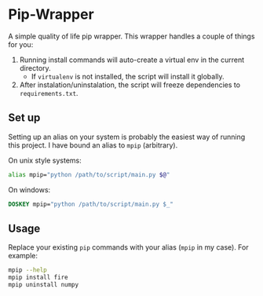 # Pip-Wrapper
A simple quality of life pip wrapper. This wrapper handles a couple of things for you:

1. Running install commands will auto-create a virtual env in the current directory.
   - If `virtualenv` is not installed, the script will install it globally.
2. After instalation/uninstalation, the script will freeze dependencies to `requirements.txt`.

## Set up
Setting up an alias on your system is probably the easiest way of running this project. I have bound an alias to `mpip` (arbitrary).

On unix style systems:
```bash
alias mpip="python /path/to/script/main.py $@"
```

On windows:
```cmd
DOSKEY mpip="python /path/to/script/main.py $_"
```

## Usage
Replace your existing `pip` commands with your alias (`mpip` in my case).
For example:
```bash
mpip --help
mpip install fire
mpip uninstall numpy
```
